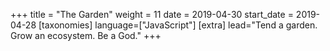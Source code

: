 +++
title = "The Garden"
weight = 11
date = 2019-04-30
start_date = 2019-04-28
[taxonomies]
language=["JavaScript"]
[extra]
lead="Tend a garden. Grow an ecosystem. Be a God."
+++
